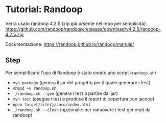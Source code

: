 # Tutorial: Randoop
Verrà usato randoop 4.2.5 (zip già prsente nel repo per semplicità): https://github.com/randoop/randoop/releases/download/v4.2.5/randoop-4.2.5.zip

Documentazione: https://randoop.github.io/randoop/manual/

## Step
Per semplificare l'uso di Randoop è stato creato uno script (`randoop.sh`)
- `mvn package` (genera il jar del progetto per il quale generare i test)
- `chmod +x randoop.sh`
- `./randoop.sh --gen` (genera i test a partire dal jar)
- `mvn test` (esegue i test e produce il report di copertura con jacoco)
- `open target/site/jacoco/index.html`
- `./randoop.sh --clean` (opzionale: per rimuovere i test generati da randoop)
